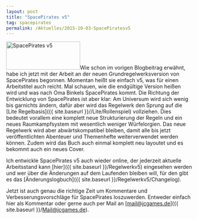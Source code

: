 ```yaml
---
layout: post
title: "SpacePirates v5"
tag: spacepirates
permalink: /Aktuelles/2015-10-03-SpacePiratesv5
---
```


<img alt="SpacePirates v5" class="floatleft none" height="76" src="{{ site.baseurl }}/assets/pics/spacepirates/splite.png" width="200" />Wie schon im vorigen Blogbeitrag erwähnt, habe ich jetzt mit der Arbeit an der neuen Grundregelwerksversion von SpacePirates begonnen. Momentan heißt sie einfach v5, was für einen Arbeitstitel auch reicht. Mal schauen, wie die endgültige Version heißen wird und was nach Oma Binkels SpacePirates kommt. Die Richtung der Entwicklung von SpacePirates ist aber klar: Am Universum wird sich wenig bis garnichts ändern, dafür aber wird das Regelwerk den Sprung auf die [Lite Regelbasis]({{ site.baseurl }}//Lite/Rollenspiel) vollziehen. Dies bedeutet vorallem eine komplett neue Strukturierung der Regeln und ein neues Raumkampfsystem mit wesentlich weniger Würfelorgien. Das neue Regelwerk wird aber abwärtskompatibel bleiben, damit alle bis jetzt veröffentlichten Abenteuer und Themenhefte weiterverwendet werden können. Zudem wird das Buch auch einmal komplett neu layoutet und es bekommt auch ein neues Cover.

Ich entwickle SpacePirates v5 auch wieder online, der jederzeit aktuelle Arbeitsstand kann [hier]({{ site.baseurl }}/Regelwerkv5) eingesehen werden und wer über die Änderungen auf dem Laufenden bleiben will, für den gibt es das [Änderungslogbuch]({{ site.baseurl }}/Regelwerkv5/Changelog).

Jetzt ist auch genau die richtige Zeit um Kommentare und Verbesserungsvorschläge für SpacePirates loszuwerden. Entweder einfach hier als Kommentar oder gerne auch per Mail an [mail@jcgames.de]({{ site.baseurl }}/Mail@jcgames.de).


